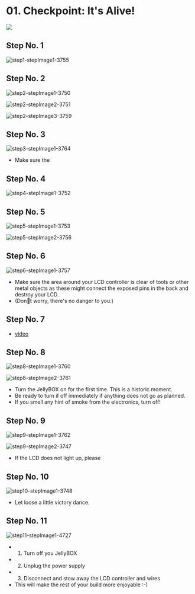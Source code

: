 # 01. Checkpoint: It's Alive!

![](https://d17kynu4zpq5hy.cloudfront.net/igi/imade3d/SMSrBvY5gPu3EMMI.medium)

## Step No. 1

![step1-stepImage1-3755](https://d17kynu4zpq5hy.cloudfront.net/igi/imade3d/HUJ4o1Z1HiPqfYGi.medium)


## Step No. 2

![step2-stepImage1-3750](https://d17kynu4zpq5hy.cloudfront.net/igi/imade3d/YTNhFjKwAwUSiyZl.medium)

![step2-stepImage2-3751](https://d17kynu4zpq5hy.cloudfront.net/igi/imade3d/cBYwoDFyPBUDd1KH.medium)

![step2-stepImage3-3759](https://d17kynu4zpq5hy.cloudfront.net/igi/imade3d/HftJeONyQP1AmKQL.medium)


## Step No. 3

![step3-stepImage1-3764](https://d17kynu4zpq5hy.cloudfront.net/igi/imade3d/GPuFScGW3RS45LoB.medium)

- Make sure the

## Step No. 4

![step4-stepImage1-3752](https://d17kynu4zpq5hy.cloudfront.net/igi/imade3d/gaGMtAriJeAE2EfT.medium)


## Step No. 5

![step5-stepImage1-3753](https://d17kynu4zpq5hy.cloudfront.net/igi/imade3d/qvsQiUBmWx3ewK4o.medium)

![step5-stepImage2-3756](https://d17kynu4zpq5hy.cloudfront.net/igi/imade3d/jbFwZ16XyAgvfTsP.medium)


## Step No. 6

![step6-stepImage1-3757](https://d17kynu4zpq5hy.cloudfront.net/igi/imade3d/NPddV5YM2SKjKCyq.medium)

- Make sure the area around your LCD controller  is clear of tools or other metal objects as these might connect the exposed pins in the back and destroy your LCD.
- (Dont worry, there's no danger to you.)

## Step No. 7

- [video](https://dozuki-guide-objects.s3.amazonaws.com/igo/video/imade3d/JPWRtTbwyOIUBNA3_MP4_720.mp4)


## Step No. 8

![step8-stepImage1-3760](https://d17kynu4zpq5hy.cloudfront.net/igi/imade3d/a6giGnvoaN1TJKkJ.medium)

![step8-stepImage2-3761](https://d17kynu4zpq5hy.cloudfront.net/igi/imade3d/ASMqWBYU2BLFnpef.medium)

- Turn the JellyBOX on for the first time. This is a historic moment.
- Be ready to turn if off immediately if anything does not go as planned.
- If you smell any hint of smoke from the electronics, turn off!

## Step No. 9

![step9-stepImage1-3762](https://d17kynu4zpq5hy.cloudfront.net/igi/imade3d/wMJcMIkhhvHULEp5.medium)

![step9-stepImage2-3747](https://d17kynu4zpq5hy.cloudfront.net/igi/imade3d/4HuVC1TO5a3KiZwh.medium)

- If the LCD does not light up, please

## Step No. 10

![step10-stepImage1-3748](https://d17kynu4zpq5hy.cloudfront.net/igi/imade3d/VKLuHiUSnM2eTaUF.medium)

- Let loose a little victory dance.

## Step No. 11

![step11-stepImage1-4727](https://d17kynu4zpq5hy.cloudfront.net/igi/imade3d/EGLM3OiOugWNNBIL.medium)

- 1. Turn off you JellyBOX
- 2. Unplug the power supply
- 3. Disconnect and stow away the LCD controller and wires
- This will make the rest of your build more enjoyable :-)
